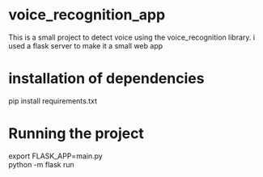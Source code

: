 # voice_recognition_app
This is a small project to detect voice using the voice_recognition library. i used a flask server to make it a small web app


# installation of dependencies
pip install requirements.txt

# Running the project
export FLASK_APP=main.py<br />
python -m flask run 
